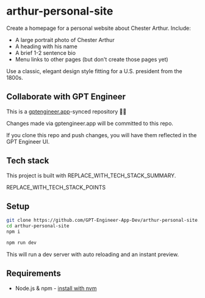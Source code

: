 # arthur-personal-site

Create a homepage for a personal website about Chester Arthur. Include:

- A large portrait photo of Chester Arthur 
- A heading with his name
- A brief 1-2 sentence bio
- Menu links to other pages (but don't create those pages yet)

Use a classic, elegant design style fitting for a U.S. president from the 1800s.

## Collaborate with GPT Engineer

This is a [gptengineer.app](https://gptengineer.app)-synced repository 🌟🤖

Changes made via gptengineer.app will be committed to this repo.

If you clone this repo and push changes, you will have them reflected in the GPT Engineer UI.

## Tech stack

This project is built with REPLACE_WITH_TECH_STACK_SUMMARY.

REPLACE_WITH_TECH_STACK_POINTS

## Setup

```sh
git clone https://github.com/GPT-Engineer-App-Dev/arthur-personal-site.git
cd arthur-personal-site
npm i
```

```sh
npm run dev
```

This will run a dev server with auto reloading and an instant preview.

## Requirements

- Node.js & npm - [install with nvm](https://github.com/nvm-sh/nvm#installing-and-updating)
